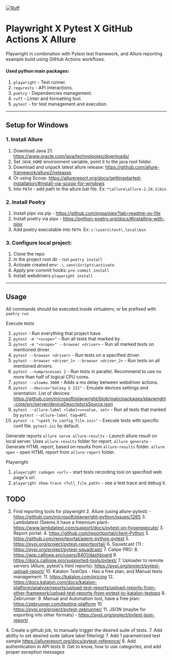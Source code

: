 [![Ruff](https://img.shields.io/endpoint?url=https://raw.githubusercontent.com/astral-sh/ruff/main/assets/badge/v2.json)](https://github.com/astral-sh/ruff)

[//]: # ([![pre-commit]&#40;https://img.shields.io/badge/pre--commit-enabled-brightgreen?logo=pre-commit&#41;]&#40;https://github.com/pre-commit/pre-commit&#41;)

# Playwright X Pytest X GitHub Actions X Allure
Playwright in combination with Pytest test framework, and Allure reporting example build using GitHub Actions workflows.

#### Used python main packages:
1. `playwright` - Test runner.
4. `requrests` - API interactions. 
5. `poetry` - Dependencies management.
6. `ruff` - Linter and formatting tool.
7. `pytest` - for test management and execution. 

---

## Setup for Windows

### 1. Install Allure
1. Download Java 21: https://www.oracle.com/java/technologies/downloads/
2. Set `JAVA_HOME` environment variable, point it to the java root folder.
3. Download and unpack latest allure release: https://github.com/allure-framework/allure2/releases
4. Or using Scoop: https://allurereport.org/docs/gettingstarted-installation/#install-via-scoop-for-windows
5. Into `PATH` - add path to the allure.bat file. Ex: `*\allure\allure-2.24.1\bin`


### 2. Install Poetry
1. Install pipx via pip - https://github.com/pypa/pipx?tab=readme-ov-file
2. Install poetry via pipx - https://python-poetry.org/docs/#installing-with-pipx 
3. Add poetry executable into `PATH`. Ex: `c:\users\test\.local\bin`


### 3. Configure local project: 
1. Clone the repo
2. In the project root dir - run `poetry install`
3. Activate created env: `.\.venv\Scripts\activate`
4. Apply pre-commit hooks: `pre-commit install`
5. Install webdrivers `playwright install`


---


## Usage

All commands should be executed inside virtualenv, or be prefixed with `poetry run`

Execute tests
1. `pytest` - Run everything that project have.
2. `pytest -m "<scope>"` - Run all tests that marked by <scope>.
3. `pytest -m "<scope>" --browser <driver>` - Run all marked tests on mentioned driver.
4. `pytest --browser <driver>` - Run tests on a specified driver.
5. `pytest --browser <driver_1> --browser <driver_2>` - Run tests on all mentioned drivers.
6. `pytest --numprocesses 2` - Run tests in parallel. Recommend to use no more than half of logical CPU cores.
7. `pytest --slowmo 3000` - Adds a ms delay between webdriver actions. 
8. `pytest --device="Galaxy S III"` - Emulate devices settings and orientation. List of devices: https://github.com/microsoft/playwright/blob/main/packages/playwright-core/src/server/deviceDescriptorsSource.json
9. `pytest --allure-label <label>=<value, set>` - Run all tests that marked by `pytest --allure-label tag=API`.
10. `pytest -c "<path_to_config_file.ini>"` - Execute tests with specific conf file. `pytest.ini` by default.

Generate reports
`allure serve allure-results` - Launch allure result on local server. Uses `allure-results` folder for report.
`allure generate` - Generate HTML report, based on results from `allure-results` folder.
`allure open` - open HTML report from `allure-report` folder.

Playwright
1. `playwright codegen <url>` - start tests recording tool on specified web page's url.
2. `playwright show-trace <full_file_path>` - see a test trace and debug it. 


## TODO

2. Find reporting tools for playwright
   2. Allure (using allure-pytest) - https://github.com/microsoft/playwright-python/issues/1265
   3. Lambdatest (Seems it have a freemium plan)- https://www.lambdatest.com/support/docs/pytest-on-hyperexecute/
   3. Report portal:
      4. https://github.com/reportportal/client-Python
      5. https://github.com/reportportal/agent-python-pytest
      5. https://pypi.org/project/pytest-reportportal/
   6. Squadcast (?) : https://pypi.org/project/pytest-squadcast/
   7. Calipe PRO: 
      8. https://app.calliope.pro/users/8401/dashboard
      9. https://docs.calliope.pro/supported-tools/pytest/
   7. Uploader to remote servers (Allure, pytest's html reports): https://pypi.org/project/pytest-upload-report/
   10. Katalon TestOps - Has a free plan, and Manual tests management:
       11. https://katalon.com/pricing
       12. https://docs.katalon.com/docs/katalon-platform/analyze/reports/upload-test-reports/upload-reports-from-other-framework/upload-test-reports-from-pytest-to-katalon-testops
   8. Zebrunner:
      9. Manual and Automation tool, have a free plan: https://zebrunner.com/testing-platform
      10. https://pypi.org/project/pytest-zebrunner/
   11. JSON (maybe for exporting into other formats) - https://pypi.org/project/pytest-json-report/

[//]: # (3. Configure CI/CD for app, using GitHub actions: https://playwright.dev/python/docs/ci#github-actions)
[//]: # (   4. Trace recording could be useful for CI: https://playwright.dev/python/docs/trace-viewer)
[//]: # (   5. Actions syntax: https://docs.github.com/en/actions/writing-workflows/workflow-syntax-for-github-actions#about-yaml-syntax-for-workflows)
[//]: # (   6. Creds management: https://docs.github.com/en/actions/security-for-github-actions/security-guides/using-secrets-in-github-actions)
[//]: # (   7. Context data reference: https://docs.github.com/en/actions/writing-workflows/choosing-what-your-workflow-does/accessing-contextual-information-about-workflow-runs#context-availability)
[//]: # (   7. Try to split crossbrowser runs using GitHub actions: https://docs.github.com/en/actions/writing-workflows/choosing-what-your-workflow-does/running-variations-of-jobs-in-a-workflow)
4. Create a github job, to manually trigger the desired suite of tests.
   7. Add ability to set desired suite (allure label filtering)
7. Add 1 parametrized test sample https://allurereport.org/docs/pytest-reference/
8. Add authentication in API tests
9. Get to know, how to use categories, and add proper exception messages
